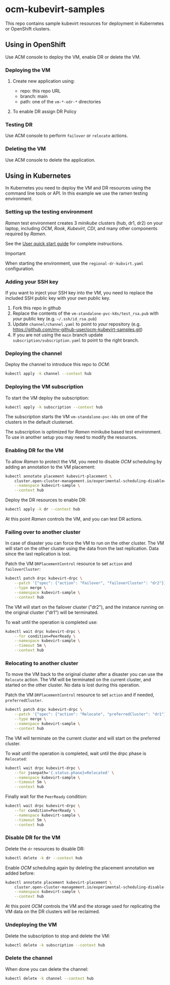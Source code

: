 # ocm-kubevirt-samples

This repo contains sample kubevirt resources for deployment in
Kubernetes or OpenShift clusters.


## Using in OpenShift

Use ACM console to deploy the VM, enable DR or delete the
VM.

### Deploying the VM

1. Create new application using:
   - repo: this repo URL
   - branch: main
   - path: one of the `vm-*-odr-*` directories

1. To enable DR assign DR Policy

### Testing DR

Use ACM console to perform `failover` or `relocate` actions.

### Deleting the VM

Use ACM console to delete the application.


## Using in Kubernetes

In Kubernetes you need to deploy the VM and DR resources using the
command line tools or API. In this example we use the ramen testing
environment.

### Setting up the testing environment

*Ramen* test environment creates 3 *minikube* clusters (hub, dr1, dr2)
on your laptop, including *OCM*, *Rook*, *Kubevirt*, *CDI*, and many
other components required by *Ramen*.

See the [User quick start guide](https://github.com/RamenDR/ramen/blob/main/docs/user-quick-start.md)
for complete instructions.

> [!IMPORTANT]
> When starting the environment, use the `regional-dr-kubvirt.yaml`
> configuration.

### Adding your SSH key

If you want to inject your SSH key into the VM, you need to replace
the included SSH public key with your own public key.

1. Fork this repo in github
1. Replace the contents of the `vm-standalone-pvc-k8s/test_rsa.pub` with
   *your* public key (e.g. `~/.ssh/id_rsa.pub`)
1. Update `channel/channel.yaml` to point to *your* repository
   (e.g. https://github.com/my-github-user/ocm-kubevirt-samples.git)
1. If you are not using the `main` branch update
   `subscription/subscription.yaml` to point to the right branch.

### Deploying the channel

Deploy the channel to introduce this repo to *OCM*:

```sh
kubectl apply -k channel --context hub
```

### Deploying the VM subscription

To start the VM deploy the subscription:

```sh
kubectl apply -k subscription --context hub
```

The subscription starts the VM `vm-standalone-pvc-k8s` on one of the
clusters in the default clusterset.

The subscription is optimized for *Ramen* minikube based test
environment. To use in another setup you may need to modify the
resources.

### Enabling DR for the VM

To allow *Ramen* to protect the VM, you need to disable *OCM*
scheduling by adding an annotation to the VM placement:

```sh
kubectl annotate placement kubevirt-placement \
    cluster.open-cluster-management.io/experimental-scheduling-disable=true \
    --namespace kubevirt-sample \
    --context hub
```

Deploy the DR resources to enable DR:

```sh
kubectl apply -k dr --context hub
```

At this point *Ramen* controls the VM, and you can test DR
actions.

### Failing over to another cluster

In case of disaster you can force the VM to run on the other cluster.
The VM will start on the other cluster using the data from the last
replication. Data since the last replication is lost.

Patch the VM `DRPlacementControl` resource to set `action` and
`failoverCluster`:

```sh
kubectl patch drpc kubevirt-drpc \
    --patch '{"spec": {"action": "Failover", "failoverCluster": "dr2"}}' \
    --type merge \
    --namespace kubevirt-sample \
    --context hub
```

The VM will start on the failover cluster ("dr2"), and the instance
running on the original cluster ("dr1") will be terminated.

To wait until the operation is completed use:

```sh
kubectl wait drpc kubevirt-drpc \
    --for condition=PeerReady \
    --namespace kubevirt-sample \
    --timeout 5m \
    --context hub
```

### Relocating to another cluster

To move the VM back to the original cluster after a disaster
you can use the `Relocate` action. The VM will be terminated on
the current cluster, and started on the other cluster. No data is lost
during this operation.

Patch the VM `DRPlacementControl` resource to set `action` and
if needed, `preferredCluster`.

```sh
kubectl patch drpc kubevirt-drpc \
    --patch '{"spec": {"action": "Relocate", "preferredCluster": "dr1"}}' \
    --type merge \
    --namespace kubevirt-sample \
    --context hub
```

The VM will terminate on the current cluster and will start on the
preferred cluster.

To wait until the operation is completed, wait until the drpc phase is
`Relocated`:

```sh
kubectl wait drpc kubevirt-drpc \
    --for jsonpath='{.status.phase}=Relocated' \
    --namespace kubevirt-sample \
    --timeout 5m \
    --context hub
```

Finally wait for the `PeerReady` condition:

```sh
kubectl wait drpc kubevirt-drpc \
    --for condition=PeerReady \
    --namespace kubevirt-sample \
    --timeout 5m \
    --context hub
```

### Disable DR for the VM

Delete the `dr` resources to disable DR:

```sh
kubectl delete -k dr --context hub
```

Enable *OCM* scheduling again by deleting the placement annotation we
added before:

```sh
kubectl annotate placement kubevirt-placement \
    cluster.open-cluster-management.io/experimental-scheduling-disable- \
    --namespace kubevirt-sample \
    --context hub
```

At this point *OCM* controls the VM and the storage used for replicating
the VM data on the DR clusters will be reclaimed.

### Undeploying the VM

Delete the subscription to stop and delete the VM:

```sh
kubectl delete -k subscription --context hub
```

### Delete the channel

When done you can delete the channel:

```sh
kubectl delete -k channel --context hub
```
